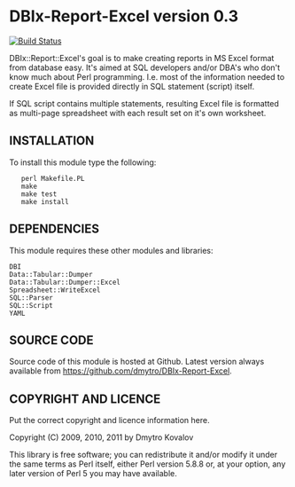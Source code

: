 DBIx-Report-Excel version 0.3
=============================


[![Build Status](https://secure.travis-ci.org/dmytro/DBIx-Report-Excel.png)](http://travis-ci.org/dmytro/DBIx-Report-Excel)

DBIx::Report::Excel's goal is to make creating reports in MS Excel
format from database easy. It's aimed at SQL developers and/or DBA's
who don't know much about Perl programming. I.e. most of the
information needed to create Excel file is provided directly in SQL
statement (script) itself.

If SQL script contains multiple statements, resulting Excel file is
formatted as multi-page spreadsheet with each result set on it's own
worksheet.


INSTALLATION
------------

To install this module type the following:

````shell
   perl Makefile.PL
   make
   make test
   make install
````

DEPENDENCIES
------------

This module requires these other modules and libraries:

````
DBI
Data::Tabular::Dumper
Data::Tabular::Dumper::Excel
Spreadsheet::WriteExcel
SQL::Parser
SQL::Script
YAML
````

SOURCE CODE
-----------

Source code of this module is hosted at Github. Latest version always 
available from https://github.com/dmytro/DBIx-Report-Excel.


COPYRIGHT AND LICENCE
---------------------

Put the correct copyright and licence information here.

Copyright (C) 2009, 2010, 2011 by Dmytro Kovalov

This library is free software; you can redistribute it and/or modify
it under the same terms as Perl itself, either Perl version 5.8.8 or,
at your option, any later version of Perl 5 you may have available.

